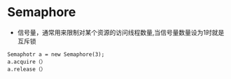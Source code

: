 # Semaphore

- 信号量，通常用来限制对某个资源的访问线程数量,当信号量数量设为1时就是互斥锁
```
Semaphotr a = new Semaphore(3);
a.acquire（）
a.release（）
```